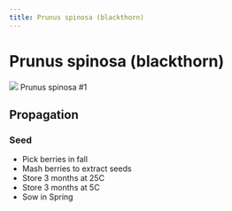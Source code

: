 ```yaml
---
title: Prunus spinosa (blackthorn)
---
```


# Prunus spinosa (blackthorn)

![](/images/bonsai/2020-07-31-prunus-spinosa-1.jpg)
Prunus spinosa #1

## Propagation

### Seed

- Pick berries in fall
- Mash berries to extract seeds
- Store 3 months at 25C
- Store 3 months at 5C
- Sow in Spring
